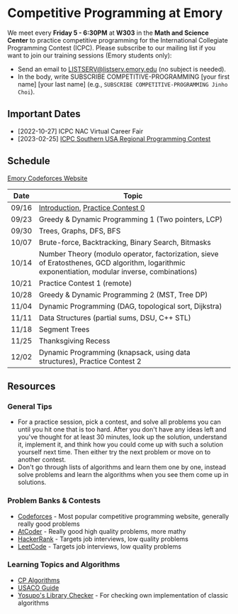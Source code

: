 # Competitive Programming at Emory

We meet every **Friday 5 - 6:30PM** at **W303** in the **Math and Science Center** to practice competitive programming for the International Collegiate Programming Contest (ICPC).
Please subscribe to our mailing list if you want to join our training sessions (Emory students only):

* Send an email to LISTSERV@listserv.emory.edu (no subject is needed).
* In the body, write SUBSCRIBE COMPETITIVE-PROGRAMMING [your first name] [your last name] (e.g., `SUBSCRIBE COMPETITIVE-PROGRAMMING Jinho Choi`).


## Important Dates

* [2022-10-27] ICPC NAC Virtual Career Fair
* [2023-02-25] [ICPC Southern USA Regional Programming Contest](http://seusa.vanb.org)


## Schedule

[Emory Codeforces Website](https://emory.contest.codeforces.com)

| Date  | Topic | 
|:-----:|-------|
| 09/16 | [Introduction](https://docs.google.com/presentation/d/1L769HDKcs7RHMeoX6busfE9P3QLoRxvmp5WstMZrrys/edit?usp=sharing), [Practice Contest 0](https://emory.contest.codeforces.com/group/b4f7HxeQ1x/contest/399160) |
| 09/23 | Greedy & Dynamic Programming 1 (Two pointers, LCP)  |
| 09/30 | Trees, Graphs, DFS, BFS |
| 10/07 | Brute-force, Backtracking, Binary Search, Bitmasks  |
| 10/14 | Number Theory (modulo operator, factorization, sieve of Eratosthenes, GCD algorithm, logarithmic exponentiation, modular inverse, combinations)  |
| 10/21 | Practice Contest 1 (remote) |
| 10/28 | Greedy & Dynamic Programming 2 (MST, Tree DP)  |
| 11/04 | Dynamic Programming (DAG, topological sort, Dijkstra)  |
| 11/11 | Data Structures (partial sums, DSU, C++ STL)  |
| 11/18 | Segment Trees  |
| 11/25 | Thanksgiving Recess |
| 12/02 | Dynamic Programming (knapsack, using data structures), Practice Contest 2  |

## Resources

### General Tips

* For a practice session, pick a contest, and solve all problems you can until you hit one that is too hard. After you don't have any ideas left and you've thought for at least 30 minutes, look up the solution, understand it, implement it, and think how you could come up with such a solution yourself next time. Then either try the next problem or move on to another contest.
* Don't go through lists of algorithms and learn them one by one, instead solve problems and learn the algorithms when you see them come up in solutions.

###  Problem Banks & Contests

* [Codeforces](https://codeforces.com/) - Most popular competitive programming website, generally really good problems
* [AtCoder](https://atcoder.jp/) - Really good high quality problems, more mathy
* [HackerRank](https://www.hackerrank.com/) - Targets job interviews, low quality problems
* [LeetCode](https://leetcode.com/) - Targets job interviews, low quality problems

### Learning Topics and Algorithms

* [CP Algorithms](https://cp-algorithms.com/)
* [USACO Guide](https://usaco.guide/)
* [Yosupo's Library Checker](https://judge.yosupo.jp/) - For checking own implementation of classic algorithms
